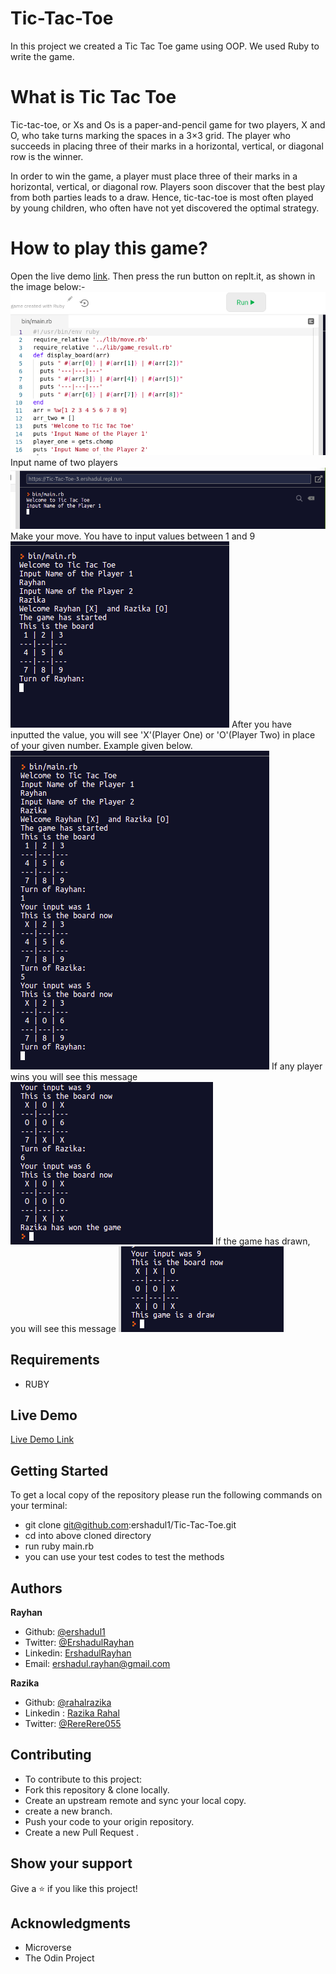 # Tic-Tac-Toe

 In this project we created a Tic Tac Toe game using OOP. We used Ruby to write the game.
 
# What is Tic Tac Toe
 Tic-tac-toe, or Xs and Os is a paper-and-pencil game for two players, X and O, who take turns marking the spaces in a 3×3 grid. The player who succeeds in placing three of their marks in a horizontal, vertical, or diagonal row is the winner.

 In order to win the game, a player must place three of their marks in a horizontal, vertical, or diagonal row. Players soon discover that the best play from both parties leads to a draw. Hence, tic-tac-toe is most often played by young children, who often have not yet discovered the optimal strategy.

# How to play this game?
 Open the live demo [link](https://repl.it/@Ershadul/Tic-Tac-Toe-3#bin/main.rb). Then press the run button on replt.it, as shown in the image below:-
 ![screenshot](screenshot/run.png)
 Input name of two players 
 ![screenshot](screenshot/player-input.png)
 Make your move. You have to input values between 1 and 9
 ![screenshot](screenshot/gameplay-1.png)
 After you have inputted the value, you will see 'X'(Player One) or 'O'(Player Two) in place of your given number. Example given below.
 ![screenshot](screenshot/gameplay-2.png)
 If any player wins you will see this message
 ![screenshot](screenshot/win.png)
 If the game has drawn, you will see this message
 ![screenshot](screenshot/draw.png)

## Requirements

- RUBY

## Live Demo

[Live Demo Link](https://repl.it/@Ershadul/Tic-Tac-Toe-3#bin/main.rb)

## Getting Started

To get a local copy of the repository please run the following commands on your terminal:

- git clone git@github.com:ershadul1/Tic-Tac-Toe.git
- cd into above cloned directory
- run ruby main.rb
- you can use your test codes to test the methods

## Authors

 **Rayhan**

- Github: [@ershadul1](https://github.com/ershadul1)
- Twitter: [@ErshadulRayhan](https://twitter.com/ErshadulRayhan)
- Linkedin: [ErshadulRayhan](https://www.linkedin.com/in/ershadul-hakim-rayhan-a5a17649/)
- Email:  ershadul.rayhan@gmail.com

**Razika**

- Github: [@rahalrazika](https://github.com/rahalrazika)
- Linkedin : [Razika Rahal](https://www.linkedin.com/in/razika-rahal-85539bbb/)
- Twitter: [@RereRere055](https://twitter.com/RereRere055)

## Contributing

- To contribute to this project:
- Fork this repository & clone locally.
- Create an upstream remote and sync your local copy.
- create a new branch.
- Push your code to your origin repository.
- Create a new Pull Request .

## Show your support

Give a ⭐️ if you like this project!
​
## Acknowledgments

- Microverse
- The Odin Project